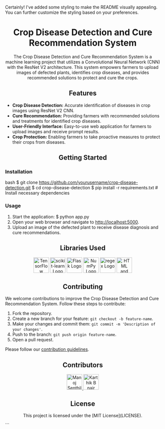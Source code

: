 Certainly! I've added some styling to make the README visually appealing. You can further customize the styling based on your preferences.

<!-- Project Title -->
<h1 align="center">Crop Disease Detection and Cure Recommendation System</h1>

<!-- Project Description -->
<p align="center">
  The Crop Disease Detection and Cure Recommendation System is a machine learning project that utilizes a Convolutional Neural Network (CNN) with the ResNet V2 architecture. This system empowers farmers to upload images of defected plants, identifies crop diseases, and provides recommended solutions to protect and cure the crops.
</p>

<!-- Project Features -->
<h2 align="center">Features</h2>

- **Crop Disease Detection:** Accurate identification of diseases in crop images using ResNet V2 CNN.
- **Cure Recommendation:** Providing farmers with recommended solutions and treatments for identified crop diseases.
- **User-Friendly Interface:** Easy-to-use web application for farmers to upload images and receive prompt results.
- **Crop Protection:** Enabling farmers to take proactive measures to protect their crops from diseases.

<!-- Getting Started -->
<h2 align="center">Getting Started</h2>

### Installation
bash
$ git clone https://github.com/yourusername/crop-disease-detection.git
$ cd crop-disease-detection
$ pip install -r requirements.txt  # Install necessary dependencies


### Usage
1. Start the application:
   $ python app.py
2. Open your web browser and navigate to [http://localhost:5000](http://localhost:5000).
3. Upload an image of the defected plant to receive disease diagnosis and cure recommendations.

<!-- Libraries Used -->
<h2 align="center">Libraries Used</h2>

<p align="center">
  <img alt="TensorFlow Logo" src="https://www.tensorflow.org/images/tf_logo_social.png" height="50" />
  <img alt="scikit-learn Logo" src="https://scikit-learn.org/stable/_static/scikit-learn-logo-small.png" height="50" />
  <img alt="Flask Logo" src="https://flask.palletsprojects.com/en/2.1.x/_images/flask-logo.png" height="50" />
  <img alt="NumPy Logo" src="https://numpy.org/images/logos/numpy.svg" height="50" />
  <img alt="regex Logo" src="https://raw.githubusercontent.com/PySimpleGUI/PySimpleGUI/master/regex_logo.png" height="50" />
  <img alt="HTML and CSS Logo" src="https://www.w3.org/html/logo/downloads/HTML5_Logo_512.png" height="50" />
</p>

<!-- Contributing -->
<h2 align="center">Contributing</h2>

We welcome contributions to improve the Crop Disease Detection and Cure Recommendation System. Follow these steps to contribute:

1. Fork the repository.
2. Create a new branch for your feature: `git checkout -b feature-name`.
3. Make your changes and commit them: `git commit -m 'Description of your changes'`.
4. Push to the branch: `git push origin feature-name`.
5. Open a pull request.

Please follow our [contribution guidelines](CONTRIBUTING.md).

<!-- Contributors -->
<h2 align="center">Contributors</h2>

<p align="center">
  <a href="https://github.com/contributor1">
    <img alt="Manoj Senthil " src="https://avatars.githubusercontent.com/u/CONTRIBUTOR1_ID" width="50" />
  </a>
  <a href="https://github.com/contributor2">
    <img alt="Karthik B nair" src="https://avatars.githubusercontent.com/u/karthiknair-19" width="50" />
  </a>
  <!-- Add more contributors as needed -->
</p>

<!-- License -->
<h2 align="center">License</h2>

<p align="center">
  This project is licensed under the [MIT License](LICENSE).
</p>
```

